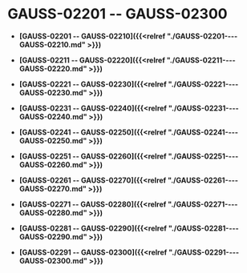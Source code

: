 # GAUSS-02201 -- GAUSS-02300

-   **[GAUSS-02201 -- GAUSS-02210]({{<relref "./GAUSS-02201----GAUSS-02210.md" >}})**

-   **[GAUSS-02211 -- GAUSS-02220]({{<relref "./GAUSS-02211----GAUSS-02220.md" >}})**

-   **[GAUSS-02221 -- GAUSS-02230]({{<relref "./GAUSS-02221----GAUSS-02230.md" >}})**

-   **[GAUSS-02231 -- GAUSS-02240]({{<relref "./GAUSS-02231----GAUSS-02240.md" >}})**

-   **[GAUSS-02241 -- GAUSS-02250]({{<relref "./GAUSS-02241----GAUSS-02250.md" >}})**

-   **[GAUSS-02251 -- GAUSS-02260]({{<relref "./GAUSS-02251----GAUSS-02260.md" >}})**

-   **[GAUSS-02261 -- GAUSS-02270]({{<relref "./GAUSS-02261----GAUSS-02270.md" >}})**

-   **[GAUSS-02271 -- GAUSS-02280]({{<relref "./GAUSS-02271----GAUSS-02280.md" >}})**

-   **[GAUSS-02281 -- GAUSS-02290]({{<relref "./GAUSS-02281----GAUSS-02290.md" >}})**

-   **[GAUSS-02291 -- GAUSS-02300]({{<relref "./GAUSS-02291----GAUSS-02300.md" >}})**
